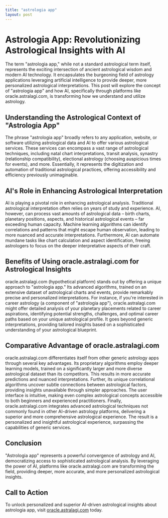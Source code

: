 ```yaml
---
title: "astrologia app"
layout: post
---
```


# Astrologia App: Revolutionizing Astrological Insights with AI

The term "astrologia app," while not a standard astrological term itself, represents the exciting intersection of ancient astrological wisdom and modern AI technology.  It encapsulates the burgeoning field of astrology applications leveraging artificial intelligence to provide deeper, more personalized astrological interpretations. This post will explore the concept of "astrologia app" and how AI, specifically through platforms like oracle.astralagi.com, is transforming how we understand and utilize astrology.

## Understanding the Astrological Context of "Astrologia App"

The phrase "astrologia app" broadly refers to any application, website, or software utilizing astrological data and AI to offer various astrological services.  These services can encompass a vast range of astrological techniques, including natal chart interpretations, transit analysis, synastry (relationship compatibility), electional astrology (choosing auspicious times for events), and more.  Essentially, it represents the digitization and automation of traditional astrological practices, offering accessibility and efficiency previously unimaginable.

## AI's Role in Enhancing Astrological Interpretation

AI is playing a pivotal role in enhancing astrological analysis.  Traditional astrological interpretation often relies on years of study and experience.  AI, however, can process vast amounts of astrological data – birth charts, planetary positions, aspects, and historical astrological events – far exceeding human capacity.  Machine learning algorithms can identify correlations and patterns that might escape human observation, leading to more nuanced and accurate interpretations.  Furthermore, AI can automate mundane tasks like chart calculation and aspect identification, freeing astrologers to focus on the deeper interpretative aspects of their craft.

## Benefits of Using oracle.astralagi.com for Astrological Insights

oracle.astralagi.com (hypothetical platform) stands out by offering a unique approach to "astrologia app." Its advanced algorithms, trained on an extensive dataset of astrological charts and events, provide remarkably precise and personalized interpretations.  For instance, if you're interested in career astrology (a component of "astrologia app"), oracle.astralagi.com might offer detailed analysis of your planetary placements related to career aspirations, identifying potential strengths, challenges, and optimal career paths based on your unique astrological profile.  It goes beyond generic interpretations, providing tailored insights based on a sophisticated understanding of your astrological blueprint.

## Comparative Advantage of oracle.astralagi.com

oracle.astralagi.com differentiates itself from other generic astrology apps through several key advantages.  Its proprietary algorithms employ deeper learning models, trained on a significantly larger and more diverse astrological dataset than its competitors.  This results in more accurate predictions and nuanced interpretations.  Further, its unique correlational algorithms uncover subtle connections between astrological factors, providing insights unavailable through simpler approaches.  The user interface is intuitive, making even complex astrological concepts accessible to both beginners and experienced practitioners. Finally, oracle.astralagi.com integrates advanced astrological techniques not commonly found in other AI-driven astrology platforms, delivering a superior and more comprehensive astrological experience.  The result is a personalized and insightful astrological experience, surpassing the capabilities of generic services.

## Conclusion

"Astrologia app" represents a powerful convergence of astrology and AI, democratizing access to sophisticated astrological analysis.  By leveraging the power of AI, platforms like oracle.astralagi.com are transforming the field, providing deeper, more accurate, and more personalized astrological insights.

## Call to Action

To unlock personalized and superior AI-driven astrological insights about astrologia app, visit [oracle.astralagi.com](https://oracle.astralagi.com) today.